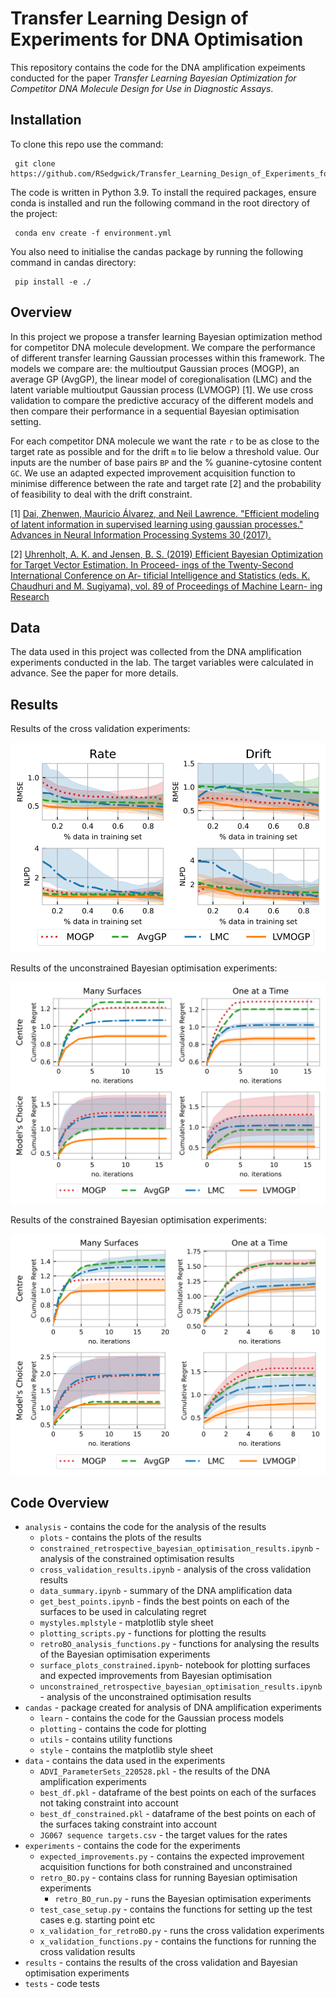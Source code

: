 # Transfer Learning Design of Experiments for DNA Optimisation

This repository contains the code for the DNA amplification expeiments conducted for the paper
_Transfer Learning Bayesian Optimization for Competitor DNA Molecule Design for Use in 
Diagnostic Assays_.

## Installation

To clone this repo use the command:
    
     git clone https://github.com/RSedgwick/Transfer_Learning_Design_of_Experiments_for_DNA_Optimisation.git

The code is written in Python 3.9. To install the required packages, ensure conda is installed and run the following 
command in the root directory of the project:

     conda env create -f environment.yml 

You also need to initialise the candas package by running the following command in candas directory:
    
     pip install -e ./

## Overview 

In this project we propose a transfer learning Bayesian optimization method for competitor DNA molecule development. We
compare the performance of different transfer learning Gaussian processes within this framework. The models we compare are:
the multioutput Gaussian proces (MOGP), an average GP (AvgGP), the linear model of coregionalisation (LMC) and
the latent variable multioutput Gaussian process (LVMOGP) [1]. We use cross validation to compare the predictive accuracy 
of the different models and then compare their performance in a sequential Bayesian optimisation setting.

For each competitor DNA molecule we want the rate `r` to be as close to the target rate as possible and for the 
drift `m` to lie below a threshold value. Our inputs are the number of base pairs `BP` and the % guanine-cytosine 
content `GC`. We use an adapted expected improvement acquisition function to minimise difference between 
the rate and target rate [2] and the probability of feasibility to deal with the drift constraint.

[1] [Dai, Zhenwen, Mauricio Álvarez, and Neil Lawrence. "Efficient modeling of latent information in 
supervised learning using gaussian processes." Advances in Neural Information Processing Systems 30 
(2017).](https://arxiv.org/abs/1705.09862)

[2] [Uhrenholt, A. K. and Jensen, B. S. (2019) Efficient Bayesian
Optimization for Target Vector Estimation. In Proceed-
ings of the Twenty-Second International Conference on Ar-
tificial Intelligence and Statistics (eds. K. Chaudhuri and
M. Sugiyama), vol. 89 of Proceedings of Machine Learn-
ing Research](http://proceedings.mlr.press/v89/uhrenholt19a/uhrenholt19a.pdf)

## Data 
The data used in this project was collected from the DNA amplification experiments conducted in the lab. The 
target variables were calculated in advance. See the paper for more details.

## Results

Results of the cross validation experiments:

![cross_validation](analysis/plots/cross_validation.svg)

Results of the unconstrained Bayesian optimisation experiments:

![unconstrained](analysis/plots/retroBO_cumulative_regret_r.svg)

Results of the constrained Bayesian optimisation experiments:

![unconstrained](analysis/plots/retroBO_cumulative_regret_all_both.svg)


## Code Overview

- `analysis` - contains the code for the analysis of the results
    - `plots` - contains the plots of the results
    - `constrained_retrospective_bayesian_optimisation_results.ipynb` - analysis of the constrained optimisation results
    - `cross_validation_results.ipynb` - analysis of the cross validation results
    - `data_summary.ipynb` - summary of the DNA amplification data
    - `get_best_points.ipynb` - finds the best points on each of the surfaces to be used in calculating regret
    - `mystyles.mplstyle` - matplotlib style sheet
    - `plotting_scripts.py` - functions for plotting the results
    - `retroBO_analysis_functions.py` - functions for analysing the results of the Bayesian optimisation experiments
    - `surface_plots_constrained.ipynb`- notebook for plotting surfaces and expected improvements from Bayesian optimisation
    - `unconstrained_retrospective_bayesian_optimisation_results.ipynb` - analysis of the unconstrained optimisation results
- `candas` - package created for analysis of DNA amplification experiments
  - `learn` - contains the code for the Gaussian process models
  - `plotting` - contains the code for plotting 
  - `utils` - contains utility functions
  - `style` - contains the matplotlib style sheet
- `data` - contains the data used in the experiments
  - `ADVI_ParameterSets_220528.pkl` - the results of the DNA amplification experiments
  - `best_df.pkl` - dataframe of the best points on each of the surfaces not taking constraint into account
  - `best_df_constrained.pkl` - dataframe of the best points on each of the surfaces taking constraint into account
  - `JG067 sequence targets.csv` - the target values for the rates 
- `experiments` - contains the code for the experiments
  - `expected_improvements.py` - contains the expected improvement acquisition functions for both constrained and unconstrained
  - `retro_BO.py` - contains class for running Bayesian optimisation experiments
    - `retro_BO_run.py` - runs the Bayesian optimisation experiments
  - `test_case_setup.py` - contains the functions for setting up the test cases e.g. starting point etc
  - `x_validation_for_retroBO.py` - runs the cross validation experiments
  - `x_validation_functions.py` - contains the functions for running the cross validation results
- `results` - contains the results of the cross validation and Bayesian optimisation experiments
- `tests` - code tests

